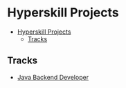 # Hyperskill Projects

- [Hyperskill Projects](#hyperskill-projects)
  - [Tracks](#tracks)

## Tracks
- [Java Backend Developer](./Java%20Backend/README.md)

